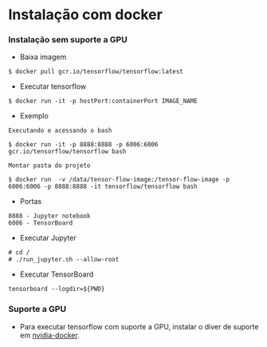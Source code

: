 # Instalação com docker


### Instalação sem suporte a GPU

- Baixa imagem
```
$ docker pull gcr.io/tensorflow/tensorflow:latest
``` 

- Executar tensorflow 
```
$ docker run -it -p hostPort:containerPort IMAGE_NAME
```

- Exemplo 
```
Executando e acessando o bash

$ docker run -it -p 8888:8888 -p 6006:6006 gcr.io/tensorflow/tensorflow bash

Montar pasta do projeto

$ docker run  -v /data/tensor-flow-image:/tensor-flow-image -p 6006:6006 -p 8888:8888 -it tensorflow/tensorflow bash

```

- Portas
```
8888 - Jupyter notebook
6006 - TensorBoard
```

- Executar Jupyter
```
# cd /
# ./run_jupyter.sh --allow-root 
```

- Executar TensorBoard
```
tensorboard --logdir=${PWD}
```

### Suporte a GPU
- Para executar tensorflow com suporte a GPU, instalar o diver de suporte em [nvidia-docker](https://github.com/NVIDIA/nvidia-docker).

